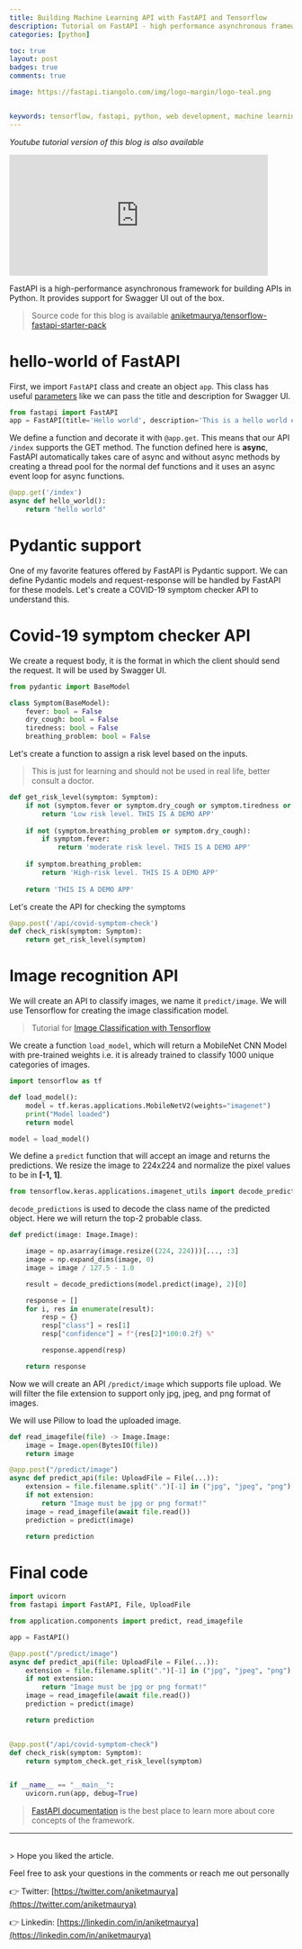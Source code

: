 ```yaml
---
title: Building Machine Learning API with FastAPI and Tensorflow
description: Tutorial on FastAPI - high performance asynchronous framework for faster development of production ready APIs.
categories: [python]

toc: true
layout: post
badges: true
comments: true

image: https://fastapi.tiangolo.com/img/logo-margin/logo-teal.png


keywords: tensorflow, fastapi, python, web development, machine learning, computer vision
---
```


*Youtube tutorial version of this blog is also available*
<iframe width="460" height="215" src="https://www.youtube.com/embed/23R2eI95S30?start=32" frameborder="0" allow="accelerometer; autoplay; clipboard-write; encrypted-media; gyroscope; picture-in-picture" allowfullscreen></iframe>

FastAPI is a high-performance asynchronous framework for building APIs in Python.
It provides support for Swagger UI out of the box.

> Source code for this blog is available [aniketmaurya/tensorflow-fastapi-starter-pack](https://github.com/aniketmaurya/tensorflow-web-app-starter-pack)

# hello-world of FastAPI

First, we import `FastAPI` class and create an object `app`. This class has useful [parameters](https://github.com/tiangolo/fastapi/blob/a6897963d5ff2c836313c3b69fc6062051c07a63/fastapi/applications.py#L30) like we can pass the title and description for Swagger UI.

```python
from fastapi import FastAPI
app = FastAPI(title='Hello world', description='This is a hello world example', version='0.0.1')
```

We define a function and decorate it with `@app.get`. This means that our API ``/index`` supports the GET method. The function defined here is **async**, FastAPI automatically takes care of async and without async methods by creating a thread pool for the normal def functions and it uses an async event loop for async functions.

```python
@app.get('/index')
async def hello_world():
    return "hello world"
```


# Pydantic support

One of my favorite features offered by FastAPI is Pydantic support. We can define Pydantic models and request-response will be handled by FastAPI for these models.
Let's create a COVID-19 symptom checker API to understand this.

# Covid-19 symptom checker API
We create a request body, it is the format in which the client should send the request. It will be used by Swagger UI.
```python
from pydantic import BaseModel

class Symptom(BaseModel):
    fever: bool = False
    dry_cough: bool = False
    tiredness: bool = False
    breathing_problem: bool = False
```

Let's create a function to assign a risk level based on the inputs.

> This is just for learning and should not be used in real life, better consult a doctor.

```python
def get_risk_level(symptom: Symptom):
    if not (symptom.fever or symptom.dry_cough or symptom.tiredness or symptom.breathing_problem):
        return 'Low risk level. THIS IS A DEMO APP'
    
    if not (symptom.breathing_problem or symptom.dry_cough):
        if symptom.fever:
            return 'moderate risk level. THIS IS A DEMO APP'
    
    if symptom.breathing_problem:
        return 'High-risk level. THIS IS A DEMO APP'
    
    return 'THIS IS A DEMO APP'

```

Let's create the API for checking the symptoms

```python
@app.post('/api/covid-symptom-check')
def check_risk(symptom: Symptom):
    return get_risk_level(symptom)
```


# Image recognition API

We will create an API to classify images, we name it `predict/image`.
We will use Tensorflow for creating the image classification model.

> Tutorial for [Image Classification with Tensorflow](https://aniketmaurya.ml/blog/tensorflow/deep%20learning/2019/05/12/image-classification-with-tf2.html)

We create a function `load_model`, which will return a MobileNet CNN Model with pre-trained weights i.e. it is already trained to classify 1000 unique categories of images.

```python
import tensorflow as tf

def load_model():
    model = tf.keras.applications.MobileNetV2(weights="imagenet")
    print("Model loaded")
    return model

model = load_model()
```

We define a `predict` function that will accept an image and returns the predictions.
We resize the image to 224x224 and normalize the pixel values to be in **[-1, 1]**.

```python
from tensorflow.keras.applications.imagenet_utils import decode_predictions
```
`decode_predictions` is used to decode the class name of the predicted object. 
Here we will return the top-2 probable class.

```python
def predict(image: Image.Image):

    image = np.asarray(image.resize((224, 224)))[..., :3]
    image = np.expand_dims(image, 0)
    image = image / 127.5 - 1.0

    result = decode_predictions(model.predict(image), 2)[0]

    response = []
    for i, res in enumerate(result):
        resp = {}
        resp["class"] = res[1]
        resp["confidence"] = f"{res[2]*100:0.2f} %"

        response.append(resp)

    return response
```

Now we will create an API `/predict/image` which supports file upload. We will filter the file extension to support only jpg, jpeg, and png format of images.

We will use Pillow to load the uploaded image.

```python
def read_imagefile(file) -> Image.Image:
    image = Image.open(BytesIO(file))
    return image
```

```python
@app.post("/predict/image")
async def predict_api(file: UploadFile = File(...)):
    extension = file.filename.split(".")[-1] in ("jpg", "jpeg", "png")
    if not extension:
        return "Image must be jpg or png format!"
    image = read_imagefile(await file.read())
    prediction = predict(image)

    return prediction
```


# Final code

```python
import uvicorn
from fastapi import FastAPI, File, UploadFile

from application.components import predict, read_imagefile

app = FastAPI()

@app.post("/predict/image")
async def predict_api(file: UploadFile = File(...)):
    extension = file.filename.split(".")[-1] in ("jpg", "jpeg", "png")
    if not extension:
        return "Image must be jpg or png format!"
    image = read_imagefile(await file.read())
    prediction = predict(image)

    return prediction


@app.post("/api/covid-symptom-check")
def check_risk(symptom: Symptom):
    return symptom_check.get_risk_level(symptom)


if __name__ == "__main__":
    uvicorn.run(app, debug=True)

```

> [FastAPI documentation](https://fastapi.tiangolo.com/) is the best place to learn more about core concepts of the framework. 

<hr>
<br>
> Hope you liked the article.

Feel free to ask your questions in the comments or reach me out personally

👉 Twitter: [https://twitter.com/aniketmaurya](https://twitter.com/aniketmaurya)

👉 Linkedin: [https://linkedin.com/in/aniketmaurya](https://linkedin.com/in/aniketmaurya)